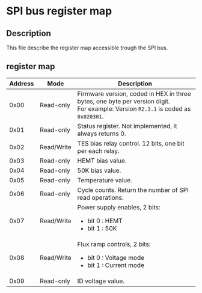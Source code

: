 # SPI bus register map

## Description

This file describe the register map accessible trough the SPI bus.

## register map

| Address | Mode       | Description
|---------|------------|-----------------
| 0x00    | Read-only  | Firmware version, coded in HEX in three bytes, one byte per version digit.<br>For example: Version `R2.3.1` is coded as `0x020301`.
| 0x01    | Read-only  | Status register. Not implemented, it always returns 0.
| 0x02    | Read/Write | TES bias relay control. 12 bits, one bit per each relay.
| 0x03    | Read-only  | HEMT bias value.
| 0x04    | Read-only  | 50K bias value.
| 0x05    | Read-only  | Temperature value.
| 0x06    | Read-only  | Cycle counts. Return the number of SPI read operations.
| 0x07    | Read/Write | Power supply enables, 2 bits:<ul><li>bit 0 : HEMT</li><li>bit 1 : 50K</li></ul>
| 0x08    | Read/Write | Flux ramp controls, 2 bits:<ul><li>bit 0 : Voltage mode</li><li>bit 1 : Current mode</li></ul>
| 0x09    | Read-only  | ID voltage value.
